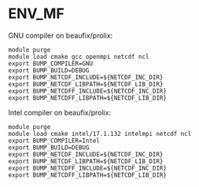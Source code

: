 # ENV_MF

GNU compiler on beaufix/prolix:

    module purge
    module load cmake gcc openmpi netcdf ncl
    export BUMP_COMPILER=GNU
    export BUMP_BUILD=DEBUG
    export BUMP_NETCDF_INCLUDE=${NETCDF_INC_DIR}
    export BUMP_NETCDF_LIBPATH=${NETCDF_LIB_DIR}
    export BUMP_NETCDFF_INCLUDE=${NETCDF_INC_DIR}
    export BUMP_NETCDFF_LIBPATH=${NETCDF_LIB_DIR}

Intel compiler on beaufix/prolix:

    module purge
    module load cmake intel/17.1.132 intelmpi netcdf ncl
    export BUMP_COMPILER=Intel
    export BUMP_BUILD=DEBUG
    export BUMP_NETCDF_INCLUDE=${NETCDF_INC_DIR}
    export BUMP_NETCDF_LIBPATH=${NETCDF_LIB_DIR}
    export BUMP_NETCDFF_INCLUDE=${NETCDF_INC_DIR}
    export BUMP_NETCDFF_LIBPATH=${NETCDF_LIB_DIR}
